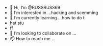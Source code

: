 - 👋 Hi, I’m @RUSSRUSS69
- 👀 I’m interested in ...hacking and scemming
- 🌱 I’m currently learning ...how to do t
- hat stu
- ff
- 💞️ I’m looking to collaborate on ...
- 📫 How to reach me ...

<!---
RUSSRUSS69/RUSSRUSS69 is a ✨ special ✨ repository because its `README.md` (this file) appears on your GitHub profile.
You can click the Preview link to take a look at your changes.
--->
